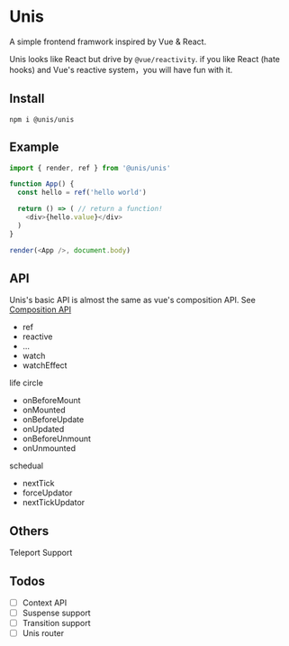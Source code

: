 # Unis

A simple frontend framwork inspired by Vue & React.

Unis looks like React but drive by `@vue/reactivity`. if you like React (hate hooks) and Vue's reactive system，you will have fun with it.

## Install

```shell
npm i @unis/unis
```

## Example

```javascript
import { render, ref } from '@unis/unis'

function App() {
  const hello = ref('hello world')

  return () => ( // return a function!
    <div>{hello.value}</div>
  )
}

render(<App />, document.body)
```

## API

Unis's basic API is almost the same as vue's composition API. See [Composition API](https://v3.vuejs.org/guide/composition-api-introduction.html#why-composition-api)

- ref
- reactive
- ...
- watch
- watchEffect

life circle

- onBeforeMount
- onMounted
- onBeforeUpdate
- onUpdated
- onBeforeUnmount
- onUnmounted

schedual

- nextTick
- forceUpdator
- nextTickUpdator

## Others

Teleport Support

## Todos

- [ ] Context API
- [ ] Suspense support
- [ ] Transition support
- [ ] Unis router
